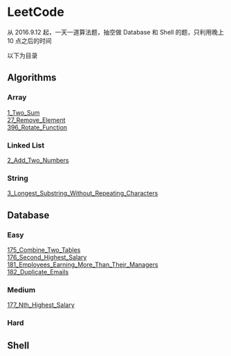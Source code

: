 # LeetCode

从 2016.9.12 起，一天一道算法题，抽空做 Database 和 Shell 的题，只利用晚上 10 点之后的时间

以下为目录

## Algorithms

### Array

[1_Two_Sum](/Array/Array_Easy_1_Two_Sum.md)  
[27_Remove_Element](/Array/Array_Easy_27_Remove_Element.md)  
[396_Rotate_Function](/Array/Array_Easy_396_Rotate_Function.md)  

### Linked List

[2_Add_Two_Numbers](/Linked_List/Linked_List_Easy_2_Add_Two_Numbers.md)  

### String

[3_Longest_Substring_Without_Repeating_Characters](/String/String_Easy_3_Longest_Substring_Without_Repeating_Characters.md)  

## Database

### Easy

[175_Combine_Two_Tables](/Database/Database_Easy_175_Combine_Two_Tables.md)  
[176_Second_Highest_Salary](/Database/Database_Easy_176_Second_Highest_Salary.md)  
[181_Employees_Earning_More_Than_Their_Managers](/Database/Database_Easy_181_Employees_Earning_More_Than_Their_Managers.md)  
[182_Duplicate_Emails](/Database/Database_Easy_182_Duplicate_Emails.md)  

### Medium

[177_Nth_Highest_Salary](/Database/Database_Medium_177_Nth_Highest_Salary.md)  

### Hard

## Shell
